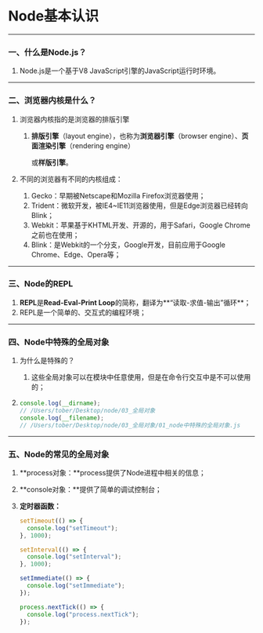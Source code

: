 # Node基本认识

---

### 一、什么是Node.js？

1. Node.js是一个基于V8 JavaScript引擎的JavaScript运行时环境。

---

### 二、浏览器内核是什么？

1. 浏览器内核指的是浏览器的排版引擎

   1. **排版引擎**（layout engine），也称为**浏览器引擎**（browser engine）、**页面渲染引擎**（rendering engine） 

      或**样版引擎**。

2. 不同的浏览器有不同的内核组成：

   1. Gecko：早期被Netscape和Mozilla Firefox浏览器使用；
   2. Trident：微软开发，被IE4~IE11浏览器使用，但是Edge浏览器已经转向Blink；
   3. Webkit：苹果基于KHTML开发、开源的，用于Safari，Google Chrome之前也在使用；
   4. Blink：是Webkit的一个分支，Google开发，目前应用于Google Chrome、Edge、Opera等；


---

### 三、Node的REPL

1. **REPL**是**Read-Eval-Print Loop**的简称，翻译为**“读取-求值-输出”循环**； 
2. REPL是一个简单的、交互式的编程环境；

---

### 四、Node中特殊的全局对象

1. 为什么是特殊的？

   1. 这些全局对象可以在模块中任意使用，但是在命令行交互中是不可以使用的；

2. ```js
   console.log(__dirname);
   // /Users/tober/Desktop/node/03_全局对象
   console.log(__filename);
   // /Users/tober/Desktop/node/03_全局对象/01_node中特殊的全局对象.js
   ```

---

### 五、Node的常见的全局对象

1. **process对象：**process提供了Node进程中相关的信息；

2. **console对象：**提供了简单的调试控制台；

3. **定时器函数：**

   ```js
   setTimeout(() => {
     console.log("setTimeout");
   }, 1000);
   
   setInterval(() => {
     console.log("setInterval");
   }, 1000);
   
   setImmediate(() => {
     console.log("setImmediate");
   });
   
   process.nextTick(() => {
     console.log("process.nextTick");
   });
   ```

    

